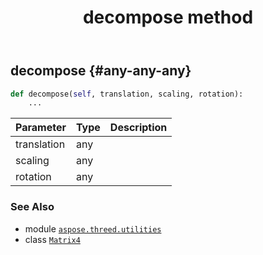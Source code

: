 ﻿---
title: decompose method
second_title: Aspose.3D for Python via .NET API References
description: 
type: docs
weight: 30
url: /python-net/aspose.threed.utilities/matrix4/decompose/
is_root: false
---

## decompose {#any-any-any}





```python
def decompose(self, translation, scaling, rotation):
    ...
```


| Parameter | Type | Description |
| :- | :- | :- |
| translation | any |  |
| scaling | any |  |
| rotation | any |  |



### See Also
* module [`aspose.threed.utilities`](../../)
* class [`Matrix4`](/3d/python-net/aspose.threed.utilities/matrix4)
